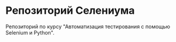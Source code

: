 # Репозиторий Селениума
Репозиторий по курсу "Автоматизация тестирования с помощью Selenium и Python".
